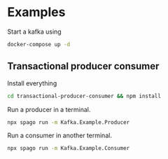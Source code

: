 # Examples

Start a kafka using

```bash 
docker-compose up -d
```

## Transactional producer consumer

Install everything
```bash
cd transactional-producer-consumer && npm install 
```

Run a producer in a terminal.

```bash 
npx spago run -m Kafka.Example.Producer
```

Run a consumer in another terminal.

```bash 
npx spago run -m Kafka.Example.Consumer
```